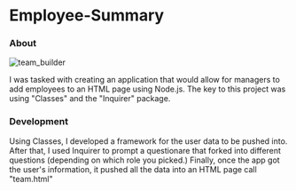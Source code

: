 # Employee-Summary


### About


![team_builder](https://user-images.githubusercontent.com/70980600/104819494-b1ac0c00-57e2-11eb-8591-07dd316d96df.png)

I was tasked with creating an application that would allow for managers to add employees to an HTML page using Node.js. The key to this project was using "Classes" and the "Inquirer" package.

### Development

Using Classes, I developed a framework for the user data to be pushed into. After that, I used Inquirer to prompt a questionare that forked into different questions (depending on which role you picked.) Finally, once the app got the user's information, it pushed all the data into an HTML page call "team.html"


